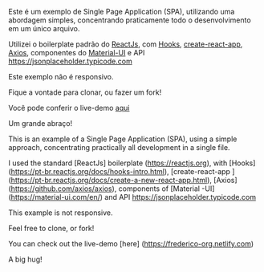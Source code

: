 Este é um exemplo de Single Page Application (SPA), utilizando uma abordagem simples, concentrando praticamente todo o desenvolvimento em um único arquivo.

Utilizei o boilerplate padrão do [ReactJs](https://reactjs.org), com [Hooks](https://pt-br.reactjs.org/docs/hooks-intro.html), [create-react-app](https://pt-br.reactjs.org/docs/create-a-new-react-app.html), [Axios](https://github.com/axios/axios), componentes do [Material-UI](https://material-ui.com/pt/) e API https://jsonplaceholder.typicode.com

Este exemplo não é responsivo.

Fique a vontade para clonar, ou fazer um fork!

Você pode conferir o live-demo [aqui](https://frederico-org.netlify.com)

Um grande abraço!



This is an example of a Single Page Application (SPA), using a simple approach, concentrating practically all development in a single file.

I used the standard [ReactJs] boilerplate (https://reactjs.org), with [Hooks] (https://pt-br.reactjs.org/docs/hooks-intro.html), [create-react-app ] (https://pt-br.reactjs.org/docs/create-a-new-react-app.html), [Axios] (https://github.com/axios/axios), components of [Material -UI] (https://material-ui.com/en/) and API https://jsonplaceholder.typicode.com

This example is not responsive.

Feel free to clone, or fork!

You can check out the live-demo [here] (https://frederico-org.netlify.com)

A big hug!
